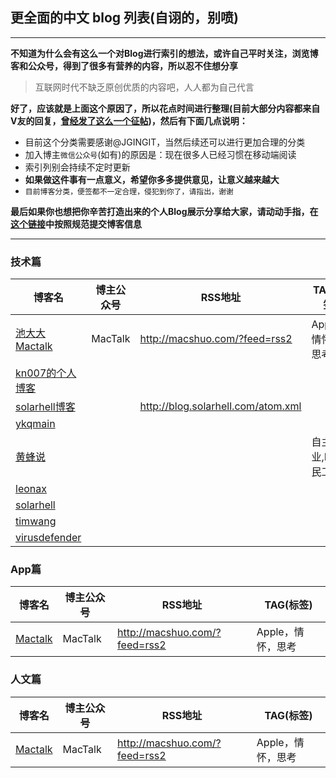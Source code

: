 
## 更全面的中文 blog 列表(自诩的，别喷)

---
**不知道为什么会有这么一个对Blog进行索引的想法，或许自己平时关注，浏览博客和公众号，得到了很多有营养的内容，所以忍不住想分享**
> 互联网时代不缺乏原创优质的内容吧，人人都为自己代言

**好了，应该就是上面这个原因了，所以花点时间进行整理(目前大部分内容都来自V友的回复，[曾经发了这么一个征帖](http://v2ex.com/t/248896#reply133))，然后有下面几点说明：**

- 目前这个分类需要感谢@JGINGIT，当然后续还可以进行更加合理的分类
- 加入博主`微信公众号`(如有)的原因是：现在很多人已经习惯在移动端阅读
- 索引列别会持续不定时更新
- **如果做这件事有一点意义，希望你多多提供意见，让意义越来越大**
- `目前博客分类，便签都不一定合理，侵犯到你了，请指出，谢谢`

**最后如果你也想把你辛苦打造出来的个人Blog展示分享给大家，请动动手指，在[这个链接](https://github.com/jerrycave/BlogLists/issues/3)中按照规范提交博客信息**

---


### 技术篇

| 博客名 | 博主公众号 | RSS地址 | TAG(标签) | 
| ------------ | ------------- | ------------ | ---- |
| [池大大Mactalk](http://macshuo.com/) | MacTalk  | <http://macshuo.com/?feed=rss2> | Apple，情怀，思考 |
| [kn007的个人博客](https://kn007.net/) |  |  |  |
| [solarhell博客](http://blog.solarhell.com/) |  | <http://blog.solarhell.com/atom.xml> |  |
| [ykqmain](http://blog.ykqmain.com/) |  |  |  |
| [黄蜂说](https://www.sjy.im/) |  |  | 自主创业,IT农民工 |
| [leonax](https://leonax.net/) |  |  |  |
| [solarhell](http://blog.solarhell.com/) |  |  |  |
| [timwang](http://wiki.timwang.me/) |  |  |  |
| [virusdefender](https://virusdefender.net/) |  |  |  |


### App篇
| 博客名 | 博主公众号 | RSS地址 | TAG(标签) | 
| ------------ | ------------- | ------------ | ---- |
| [Mactalk](http://macshuo.com/) | MacTalk  | <http://macshuo.com/?feed=rss2> | Apple，情怀，思考 |



### 人文篇
| 博客名 | 博主公众号 | RSS地址 | TAG(标签) | 
| ------------ | ------------- | ------------ | ---- |
| [Mactalk](http://macshuo.com/) | MacTalk  | <http://macshuo.com/?feed=rss2> | Apple，情怀，思考 |